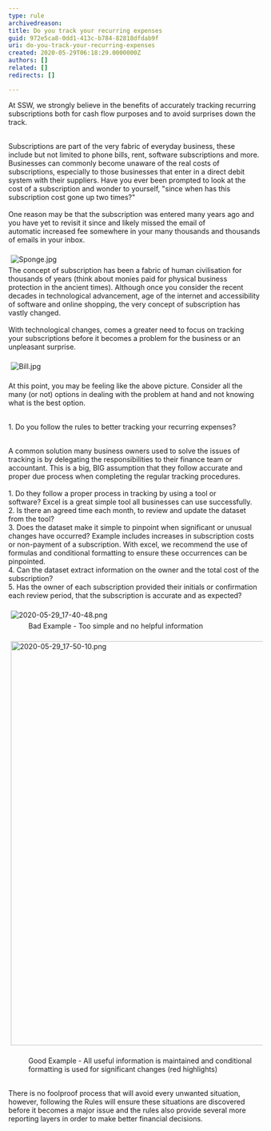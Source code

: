 ```yaml
---
type: rule
archivedreason: 
title: Do you track your recurring expenses
guid: 972e5ca8-0dd1-413c-b784-82818dfdab9f
uri: do-you-track-your-recurring-expenses
created: 2020-05-29T06:18:29.0000000Z
authors: []
related: []
redirects: []

---
```



​At SSW, we strongly believe in the benefits of accurately tracking recurring subscriptions both for cash flow purposes and to avoid surprises down the track.&#160;<div><br></div><div>Subscriptions are part of the very fabric of everyday business, these include but not limited to phone bills, rent, software subscriptions and more. Businesses can commonly become unaware of the real costs of subscriptions, especially to those businesses that enter in a direct debit system with their suppliers. Have you ever been prompted to look at the cost of a subscription and wonder to yourself, &quot;since when has this subscription cost gone up two times?&quot;&#160;</div><div><br></div><div>One reason may be that the subscription was entered many years ago and you have yet to revisit it since and likely missed the email&#160;of automatic&#160;increased fee somewhere in your many thousands and thousands of emails in your inbox.<br></div><div><br></div><div><img src="/SiteAssets/rules-to-better-expense-tracking/Sponge.jpg" alt="Sponge.jpg" style="margin&#58;5px;" />&#160;</div><div>The concept of subscription has been a fabric of human civilisation for thousands of years (think about monies paid for physical business protection in the ancient times). Although once you consider the recent decades in&#160;technological advancement, age of the internet and accessibility of software and online shopping, the very concept of subscription has vastly changed.<br><br></div><div>With technological changes, comes a greater need to focus on tracking your&#160;subscriptions before it becomes a problem for the business or an unpleasant surprise.<br></div><div><br></div><div>​<img src="/SiteAssets/rules-to-better-expense-tracking/Bill.jpg" alt="Bill.jpg" style="margin&#58;5px;" /><br></div><div><br></div><div>At this point, you may be feeling like the&#160;above picture. Consider all the many (or not) options in dealing with the problem at hand and not knowing what is the best option.<br></div><div><br></div><p class="ssw15-rteElement-CodeArea">1. Do you follow&#160;the rules to better tracking your recurring expenses?<br></p><div><br>​A common solution many business owners used to solve the issues of tracking is by&#160;delegating&#160;the responsibilities to their finance team or accountant. This is a big, BIG assumption that they follow accurate and proper due process when completing the regular&#160;tracking procedures.&#160;<br></div><div><br></div><div>1. Do they follow a proper process in tracking&#160;​by using a tool or software?&#160;Excel is a great simple tool all businesses can use successfully.<br></div><div>2. Is there an agreed time each month, to review and update the dataset from the tool? <br></div><div>3. Does the dataset make it simple to pinpoint when significant or unusual changes have&#160;occurred?&#160;Example includes increases in subscription costs or non-payment of a subscription.&#160;With excel, we recommend the use of formulas and conditional formatting to ensure these occurrences&#160;can be pinpointed.<br></div><div>4. Can the dataset extract information on the owner&#160;and the total cost&#160;of the subscription?<br>5. Has the owner of each subscription provided their initials or confirmation each review period, that the subscription is accurate and as expected?<br></div><div><br></div><div><img src="/SiteAssets/rules-to-better-expense-tracking/2020-05-29_17-40-48.png" alt="2020-05-29_17-40-48.png" style="margin&#58;5px;" /><br></div><dd class="ssw15-rteElement-FigureBad">​​Bad Example - Too simple and no helpful information<br></dd><div><br></div><div><img src="/SiteAssets/rules-to-better-expense-tracking/2020-05-29_17-50-10.png" alt="2020-05-29_17-50-10.png" style="margin&#58;5px;width&#58;808px;" /><br><br></div><dd class="ssw15-rteElement-FigureGood">​​​Good Example - All useful information is maintained and conditional formatting is used for significant changes (red highlights)<br></dd><p class="ssw15-rteElement-P">​​<br>There is no foolproof process that will avoid every unwanted situation, however, following the Rules will ensure these situations are discovered before it becomes a major issue and the rules&#160;also provide&#160;several more reporting layers in order&#160;to make better financial decisions.<br></p><div><br></div>
<br><excerpt class='endintro'></excerpt><br>



